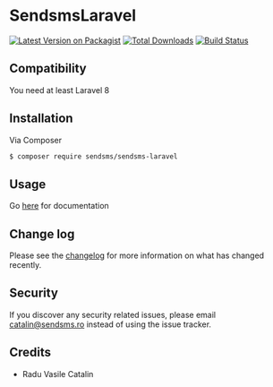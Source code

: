 # SendsmsLaravel

[![Latest Version on Packagist][ico-version]][link-packagist]
[![Total Downloads][ico-downloads]][link-downloads]
[![Build Status][ico-travis]][link-travis]

## Compatibility 

You need at least Laravel 8
## Installation

Via Composer

``` bash
$ composer require sendsms/sendsms-laravel
```

## Usage

Go [here](https://www.sendsms.ro/api/) for documentation

## Change log

Please see the [changelog](changelog.md) for more information on what has changed recently.

## Security

If you discover any security related issues, please email catalin@sendsms.ro instead of using the issue tracker.

## Credits

- Radu Vasile Catalin

[ico-version]: https://img.shields.io/packagist/v/sendsms/sendsms-laravel.svg?style=flat-square
[ico-downloads]: https://img.shields.io/packagist/dt/sendsms/sendsms-laravel.svg?style=flat-square
[ico-travis]: https://img.shields.io/travis/sendsms/sendsms-laravel/master.svg?style=flat-square

[link-packagist]: https://packagist.org/packages/sendsms/sendsms-laravel
[link-downloads]: https://packagist.org/packages/sendsms/sendsms-laravel
[link-travis]: https://travis-ci.org/sendsms/sendsms-laravel
